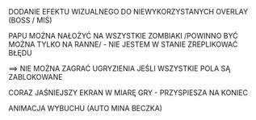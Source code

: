 DODANIE EFEKTU WIZUALNEGO DO NIEWYKORZYSTANYCH OVERLAY (BOSS / MIŚ)

PAPU MOŻNA NAŁOŻYĆ NA WSZYSTKIE ZOMBIAKI /POWINNO BYĆ MOŻNA TYLKO NA RANNE/ - NIE JESTEM W STANIE ZREPLIKOWAĆ BŁĘDU

==> NIE MOŻNA ZAGRAĆ UGRYZIENIA JEŚLI WSZYSTKIE POLA SĄ ZABLOKOWANE

CORAZ JAŚNIEJSZY EKRAN W MIARĘ GRY - PRZYSPIESZA NA KONIEC 

ANIMACJA WYBUCHU (AUTO MINA BECZKA)
